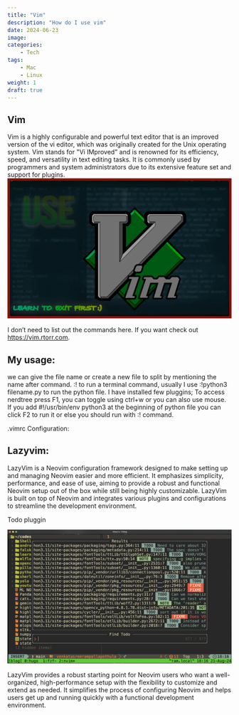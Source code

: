 ```yaml
---
title: "Vim"
description: "How do I use vim" 
date: 2024-06-23
image: 
categories:
    - Tech
tags:
    - Mac
    - Linux
weight: 1   
draft: true
---
```

## Vim

Vim is a highly configurable and powerful text editor that is an improved version of the vi editor, which was originally created for the Unix operating system. Vim stands for "Vi IMproved" and is renowned for its efficiency, speed, and versatility in text editing tasks. It is commonly used by programmers and system administrators due to its extensive feature set and support for plugins.
![Vim](vim.webp "Vim") 

I don’t need to list out the commands here. If you want check out https://vim.rtorr.com. 

## My usage:
 
we can give the file name or create a new file to split by mentioning the name after command. :! to run a terminal command, usually I use :!python3 filename.py to run the python file.
I have installed few pluggins; To access nerdtree press F1, you can toggle using ctrl+w or you can also use mouse. If you add #!/usr/bin/env python3 at the beginning of python file you can click F2 to run it or else you should run with :! command.


.vimrc Configuration:

## Lazyvim:

LazyVim is a Neovim configuration framework designed to make setting up and managing Neovim easier and more efficient. It emphasizes simplicity, performance, and ease of use, aiming to provide a robust and functional Neovim setup out of the box while still being highly customizable. LazyVim is built on top of Neovim and integrates various plugins and configurations to streamline the development environment.


Todo pluggin

![Todo](todo.png "todo") 

LazyVim provides a robust starting point for Neovim users who want a well-organized, high-performance setup with the flexibility to customize and extend as needed. It simplifies the process of configuring Neovim and helps users get up and running quickly with a functional development environment.
```
```
```

